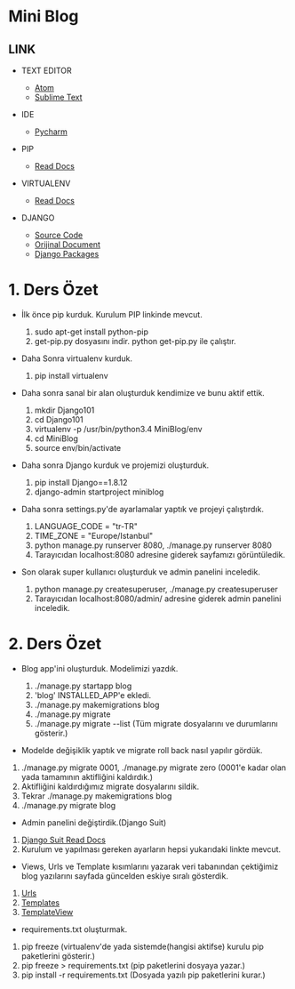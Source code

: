 # Mini Blog

## LINK

* TEXT EDITOR
  * [Atom](https://atom.io/)
  * [Sublime Text](https://www.sublimetext.com/) 

* IDE
  * [Pycharm](https://www.jetbrains.com/pycharm/download/#section=linux)

* PIP 
  * [Read Docs](https://pip.pypa.io/en/stable/installing/)

* VIRTUALENV
  * [Read Docs](https://virtualenv.pypa.io/en/latest/)

* DJANGO
  * [Source Code](https://github.com/django/django)
  * [Orijinal Document](https://www.djangoproject.com/)
  * [Django Packages](https://www.djangopackages.com/)

# 1. Ders Özet

* İlk önce pip kurduk. Kurulum PIP linkinde mevcut.
  1. sudo apt-get install python-pip
  2. get-pip.py dosyasını indir. python get-pip.py ile çalıştır.

* Daha Sonra virtualenv kurduk.
  1. pip install virtualenv

* Daha sonra sanal bir alan oluşturduk kendimize  ve bunu aktif ettik.
  1. mkdir Django101
  2. cd Django101
  3. virtualenv -p /usr/bin/python3.4 MiniBlog/env
  4. cd MiniBlog
  5. source env/bin/activate

* Daha sonra Django kurduk ve projemizi oluşturduk.
  1. pip install Django==1.8.12
  2. django-admin startproject miniblog

* Daha sonra settings.py'de ayarlamalar yaptık ve projeyi çalıştırdık.
  1. LANGUAGE_CODE = "tr-TR"
  2. TIME_ZONE = "Europe/Istanbul"
  3. python manage.py runserver 8080, ./manage.py runserver 8080
  4. Tarayıcıdan localhost:8080 adresine giderek sayfamızı görüntüledik.

* Son olarak super kullanıcı oluşturduk ve admin panelini inceledik.
  1. python manage.py createsuperuser, ./manage.py createsuperuser
  2. Tarayıcıdan localhost:8080/admin/ adresine giderek admin panelini inceledik.


# 2. Ders Özet

* Blog app'ini oluşturduk. Modelimizi yazdık.
  1. ./manage.py startapp blog
  2. 'blog' INSTALLED_APP'e ekledi.
  3. ./manage.py makemigrations blog
  4. ./manage.py migrate
  5. ./manage.py migrate --list (Tüm migrate dosyalarını ve durumlarını gösterir.)

* Modelde değişiklik yaptık ve migrate roll back nasıl yapılır gördük.
 1. ./manage.py migrate 0001, ./manage.py migrate zero (0001'e kadar olan yada tamamının aktifliğini kaldırdık.)
 2. Aktifliğini kaldırdığımız migrate dosyalarını sildik.
 3. Tekrar ./manage.py makemigrations blog
 4. ./manage.py migrate blog

* Admin panelini değiştirdik.(Django Suit)
 1. [Django Suit Read Docs](https://django-suit.readthedocs.org/en/develop/)
 2. Kurulum ve yapılması gereken ayarların hepsi yukarıdaki linkte mevcut.

* Views, Urls ve Template kısımlarını yazarak veri tabanından çektiğimiz blog yazılarını sayfada güncelden eskiye sıralı gösterdik.
 1. [Urls](https://docs.djangoproject.com/en/1.9/topics/http/urls/)
 2. [Templates](http://www.djangobook.com/en/2.0/chapter04.html)
 3. [TemplateView](https://docs.djangoproject.com/en/1.9/topics/class-based-views/#simple-usage-in-your-urlconf)

* requirements.txt oluşturmak.
 1. pip freeze (virtualenv'de yada sistemde(hangisi aktifse) kurulu pip paketlerini gösterir.)
 2. pip freeze > requirements.txt (pip paketlerini dosyaya yazar.)
 3. pip install -r requirements.txt  (Dosyada yazılı pip paketlerini kurar.)
